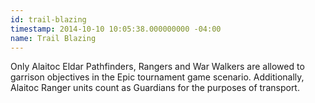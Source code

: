 ```yaml
---
id: trail-blazing
timestamp: 2014-10-10 10:05:38.000000000 -04:00
name: Trail Blazing
---
```

<p>Only Alaitoc Eldar Pathfinders, Rangers and War Walkers are allowed to garrison objectives in the Epic tournament game scenario. Additionally, Alaitoc Ranger units count as Guardians for the purposes of transport.</p>